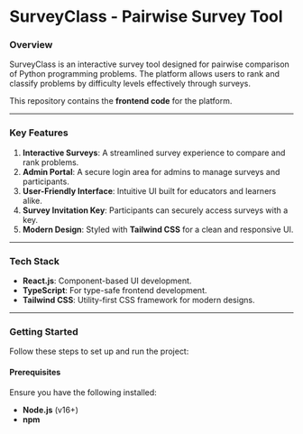 # **SurveyClass - Pairwise Survey Tool**

### **Overview**
SurveyClass is an interactive survey tool designed for pairwise comparison of Python programming problems. The platform allows users to rank and classify problems by difficulty levels effectively through surveys.

This repository contains the **frontend code** for the platform.

---

### **Key Features**
1. **Interactive Surveys**: A streamlined survey experience to compare and rank problems.
2. **Admin Portal**: A secure login area for admins to manage surveys and participants.
3. **User-Friendly Interface**: Intuitive UI built for educators and learners alike.
4. **Survey Invitation Key**: Participants can securely access surveys with a key.
5. **Modern Design**: Styled with **Tailwind CSS** for a clean and responsive UI.

---

### **Tech Stack**
- **React.js**: Component-based UI development.
- **TypeScript**: For type-safe frontend development.
- **Tailwind CSS**: Utility-first CSS framework for modern designs.

---

### **Getting Started**

Follow these steps to set up and run the project:

#### **Prerequisites**
Ensure you have the following installed:
- **Node.js** (v16+)
- **npm**
